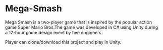 # Mega-Smash
Mega Smash is a two-player game that is inspired by the popular action game Super Mario Bros.The game was developed in C# using Unity during a 12-hour game design event by five engineers.

Player can clone/download this project and play in Unity. 
